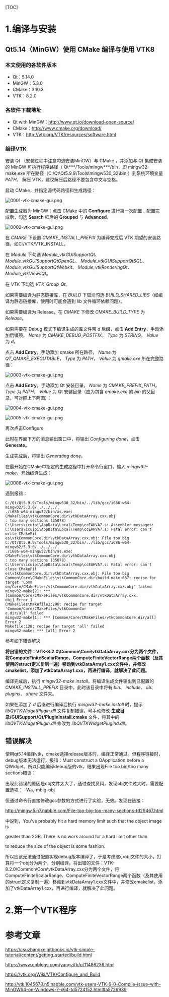 [TOC]

# 1.编译与安装

## Qt5.14（MinGW）使用 CMake 编译与使用 VTK8

### 本文使用的各软件版本

- Qt：5.14.0
- MinGW：5.3.0
- CMake：3.10.3
- VTK：8.2.0

### 各软件下载地址

- Qt with MinGW：http://www.qt.io/download-open-source/
- CMake：http://www.cmake.org/download/
- VTK：http://vtk.org/VTK/resources/software.html

### 编译VTK

安装 Qt （安装过程中注意勾选安装MinGW）与 CMake ，并添加与 Qt 集成安装的 MinGW 可执行程序路径（ Qt***/Tools/mingw***/bin，即 mingw32-make.exe 所在路径（C:\Qt\Qt5.9.9\Tools\mingw530_32\bin;）到系统环境变量 *PATH*。 解压 VTK，建议解压后路径不要包含中文与空格。

启动 CMake，并指定源代码路径和生成路径：

![0001-vtk-cmake-gui.png](./pics/0001-vtk-cmake-gui.png)

配置生成器为 MinGW：点击 CMake 中的 **Configure** 进行第一次配置，配置完成后，勾选 **Search** 框后的 **Grouped** 与 **Advanced**。

![0002-vtk-cmake-gui.png](./pics/0002-vtk-cmake-gui.png)

在 *CMAKE* 下设置 *CMAKE_INSTALL_PREFIX* 为编译完成后 VTK 期望的安装路径，如C:/VTK/VTK_INSTALL。

在 *Module* 下勾选 *Module_vtkGUISupportQt*、 *Module_vtkGUISupportQtOpenGL*、 *Module_vtkGUISupportQtSQL*、 *Module_vtkGUISupportQtWebkit*、 *Module_vtkRenderingQt*、 *Module_vtkViewsQt*。

在 *VTK* 下勾选 *VTK_Group_Qt*。

如果需要编译为静态链接库，在 *BUILD* 下取消勾选 *BUILD_SHARED_LIBS*（如编译为静态链接库，使用时可能会遇到 lib 文件循环依赖问题）。

如果需要编译为 Release，在 *CMAKE* 下修改 *CMAKE_BUILD_TYPE* 为 *Release*。

如果需要在 Debug 模式下编译生成的库文件带 *d* 后缀，点击 **Add Entry**，手动添加后缀项， *Name* 为 *CMAKE_DEBUG_POSTFIX*， *Type* 为 *STRING*， *Value* 为 *d*。

点击 **Add Entry**，手动添加 qmake 所在路径， *Name* 为 *QT_QMAKE_EXECUTABLE*， *Type* 为 *PATH*， *Value* 为 *qmake.exe* 所在完整路径：

![0003-vtk-cmake-gui.png](./pics/0003-vtk-cmake-gui.png)

点击 **Add Entry**，手动添加 Qt 安装目录， *Name* 为 *CMAKE_PREFIX_PATH*， *Type* 为 *PATH*， *Value* 为 Qt 安装目录（应为包含 *qmake.exe* 的 *bin* 的父目录，可对照上下两图）：

![0004-vtk-cmake-gui.png](./pics/0004-vtk-cmake-gui.png)

![0005-vtk-cmake-gui.png](./pics/0005-vtk-cmake-gui.png)



再次点击Configure

此时在界面下方的消息输出窗口中，将输出 *Configuring done*，点击 **Generate**。

生成完成后，将输出 *Generating done*。

在最开始在CMake中指定的生成路径中打开命令行窗口，输入 *mingw32-make*，开始编译生成：

![0006-vtk-cmake-gui.png](./pics/0006-vtk-cmake-gui.png)

遇到报错：

```
C:/Qt/Qt5.9.9/Tools/mingw530_32/bin/../lib/gcc/i686-w64-mingw32/5.3.0/../../../.
./i686-w64-mingw32/bin/as.exe: CMakeFiles\vtkCommonCore.dir\vtkDataArray.cxx.obj
: too many sections (35078)
C:\Users\icuipi\AppData\Local\Temp\ccEAHVA7.s: Assembler messages:
C:\Users\icuipi\AppData\Local\Temp\ccEAHVA7.s: Fatal error: can't write CMakeFil
es\vtkCommonCore.dir\vtkDataArray.cxx.obj: File too big
C:/Qt/Qt5.9.9/Tools/mingw530_32/bin/../lib/gcc/i686-w64-mingw32/5.3.0/../../../.
./i686-w64-mingw32/bin/as.exe: CMakeFiles\vtkCommonCore.dir\vtkDataArray.cxx.obj
: too many sections (35078)
C:\Users\icuipi\AppData\Local\Temp\ccEAHVA7.s: Fatal error: can't close CMakeFil
es\vtkCommonCore.dir\vtkDataArray.cxx.obj: File too big
Common\Core\CMakeFiles\vtkCommonCore.dir\build.make:667: recipe for target 'Comm
on/Core/CMakeFiles/vtkCommonCore.dir/vtkDataArray.cxx.obj' failed
mingw32-make[2]: *** [Common/Core/CMakeFiles/vtkCommonCore.dir/vtkDataArray.cxx.
obj] Error 1
CMakeFiles\Makefile2:298: recipe for target 'Common/Core/CMakeFiles/vtkCommonCor
e.dir/all' failed
mingw32-make[1]: *** [Common/Core/CMakeFiles/vtkCommonCore.dir/all] Error 2
Makefile:128: recipe for target 'all' failed
mingw32-make: *** [all] Error 2
```



参考如下错误解决

**将出错的文件：VTK-8.2.0\Common\Core\vtkDataArray.cxx分为两个文件，将ComputeFiniteScalarRange、ComputeFiniteVectorRange两个函数（及其使用的struct定义复制一遍）移动到vtkDataArray1.cxx文件中，并修改cmakelist，添加了vtkDataArray1.cxx，再进行编译，就解决了此问题。**



编译完成后，执行 *mingw32-make install*，将编译生成文件输出到已配置的 *CMAKE_INSTALL_PREFIX* 目录中，此时该目录中将有 *bin*、 *include*、 *lib*、 *plugins*、 *share* 文件夹。

如果在添加了 *d* 后缀进行编译后执行 *mingw32-make install* 时，提示 *libQVTKWidgetPlugin.dll* 文件复制错误，可手动修改 **生成目录/GUISupport/Qt/PluginInstall.cmake** 文件，将其中的 *libQVTKWidgetPlugin.dll* 修改为 *libQVTKWidgetPlugind.dll*。



## 错误解决

使用qt5.14编译vtk，cmake选择release版本时，编译正常通过。但程序链接时，debug版本无法运行，报错：Must construct a QApplication before a QWidget。所以只能编译debug版的vtk，结果出现File too big/too many sections错误：

出现此错误的原因是obj文件太大了，通过查找资料，发现obj文件过大时，需要配置选项： -Wa,-mbig-obj

但通过命令行直接修改gcc参数的方式进行了实验，无效。发现在链接：

http://mingw.5.n7.nabble.com/File-too-big-too-many-sections-td29467.html

中说到，You've probably hit a hard memory limit such that the object image is

greater than 2GB. There is no work around for a hard limit other than

to reduce the size of the object is some fashion.

所以应该无法通过配置实现debug版本编译了，于是考虑缩小obj文件的大小，打算将一个obj分为两个，分别编译。将出错的文件：VTK-8.2.0\Common\Core\vtkDataArray.cxx分为两个文件，将ComputeFiniteScalarRange、ComputeFiniteVectorRange两个函数（及其使用的struct定义复制一遍）移动到vtkDataArray1.cxx文件中，并修改cmakelist，添加了vtkDataArray1.cxx，再进行编译，就解决了此问题。



# 2.第一个VTK程序























# 参考文章

https://csuzhangxc.gitbooks.io/vtk-simple-tutorial/content/getting_started/build.html

https://www.cnblogs.com/yangzifb/p/11486238.html

https://vtk.org/Wiki/VTK/Configure_and_Build

http://vtk.1045678.n5.nabble.com/vtk-users-VTK-6-0-Compile-issue-with-MinGW64-on-Windows-7-x64-td5724152.html#a5726939

